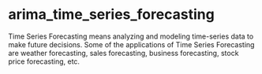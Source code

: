 # arima_time_series_forecasting
Time Series Forecasting means analyzing and modeling time-series data to make future decisions. Some of the applications of Time Series Forecasting are weather forecasting, sales forecasting, business forecasting, stock price forecasting, etc.
